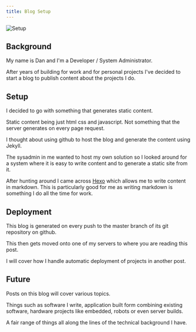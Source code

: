 ```yaml
---
title: Blog Setup
---
```


![Setup](/images/setup.png "Setup")

## Background

My name is Dan and I'm a Developer / System Administrator.

After years of building for work and for personal projects I've decided to start a blog to publish content about the projects I do.

## Setup

I decided to go with something that generates static content.

Static content being just html css and javascript.  Not something that the server generates on every page request.

I thought about using github to host the blog and generate the content using Jekyll.

The sysadmin in me wanted to host my own solution so I looked around for a system where it is easy to write content and to generate a static site from it.

After hunting around I came across [Hexo](https://hexo.io) which allows me to write content in markdown.  This is particularly good for me as writing markdown is something I do all the time for work.

## Deployment

This blog is generated on every push to the master branch of its git repository on github.

This then gets moved onto one of my servers to where you are reading this post.

I will cover how I handle automatic deployment of projects in another post.

## Future

Posts on this blog will cover various topics.

Things such as software I write, application built form combining existing software, hardware projects like embedded, robots or even server builds.

A fair range of things all along the lines of the technical background I have.
